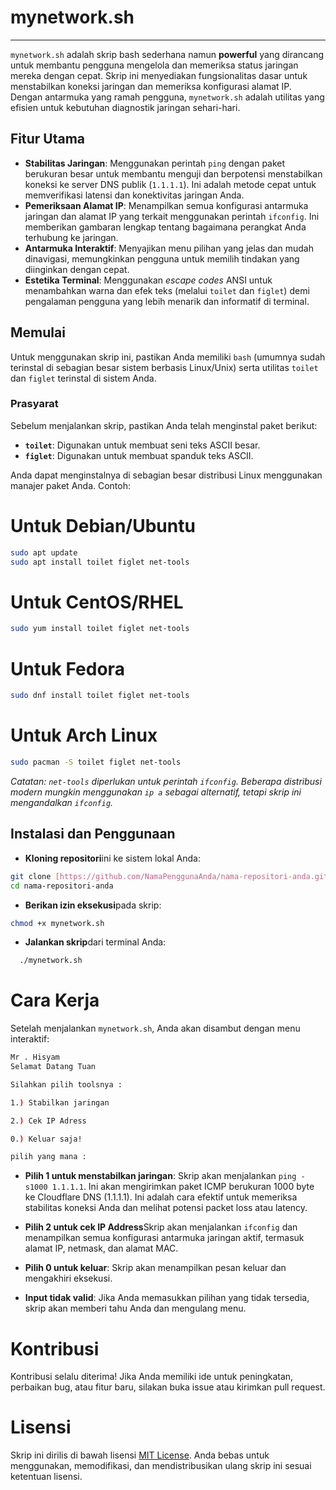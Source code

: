 # mynetwork.sh

---

`mynetwork.sh` adalah skrip bash sederhana namun **powerful** yang dirancang untuk membantu pengguna mengelola dan memeriksa status jaringan mereka dengan cepat. Skrip ini menyediakan fungsionalitas dasar untuk menstabilkan koneksi jaringan dan memeriksa konfigurasi alamat IP. Dengan antarmuka yang ramah pengguna, `mynetwork.sh` adalah utilitas yang efisien untuk kebutuhan diagnostik jaringan sehari-hari.

## Fitur Utama

-   **Stabilitas Jaringan**: Menggunakan perintah `ping` dengan paket berukuran besar untuk membantu menguji dan berpotensi menstabilkan koneksi ke server DNS publik (`1.1.1.1`). Ini adalah metode cepat untuk memverifikasi latensi dan konektivitas jaringan Anda.
-   **Pemeriksaan Alamat IP**: Menampilkan semua konfigurasi antarmuka jaringan dan alamat IP yang terkait menggunakan perintah `ifconfig`. Ini memberikan gambaran lengkap tentang bagaimana perangkat Anda terhubung ke jaringan.
-   **Antarmuka Interaktif**: Menyajikan menu pilihan yang jelas dan mudah dinavigasi, memungkinkan pengguna untuk memilih tindakan yang diinginkan dengan cepat.
-   **Estetika Terminal**: Menggunakan *escape codes* ANSI untuk menambahkan warna dan efek teks (melalui `toilet` dan `figlet`) demi pengalaman pengguna yang lebih menarik dan informatif di terminal.

## Memulai

Untuk menggunakan skrip ini, pastikan Anda memiliki `bash` (umumnya sudah terinstal di sebagian besar sistem berbasis Linux/Unix) serta utilitas `toilet` dan `figlet` terinstal di sistem Anda.

### Prasyarat

Sebelum menjalankan skrip, pastikan Anda telah menginstal paket berikut:

-   **`toilet`**: Digunakan untuk membuat seni teks ASCII besar.
-   **`figlet`**: Digunakan untuk membuat spanduk teks ASCII.

Anda dapat menginstalnya di sebagian besar distribusi Linux menggunakan manajer paket Anda. Contoh:

# Untuk Debian/Ubuntu

```bash
sudo apt update
sudo apt install toilet figlet net-tools
```

# Untuk CentOS/RHEL

```bash
sudo yum install toilet figlet net-tools
```

# Untuk Fedora

```bash
sudo dnf install toilet figlet net-tools
```

# Untuk Arch Linux

```bash
sudo pacman -S toilet figlet net-tools
```

<i>Catatan: `net-tools` diperlukan untuk perintah `ifconfig`. Beberapa distribusi modern mungkin menggunakan `ip a` sebagai alternatif, tetapi skrip ini mengandalkan `ifconfig`.</i>

## Instalasi dan Penggunaan

-   **Kloning repositori**ini ke sistem lokal Anda:

   ```bash
   git clone [https://github.com/NamaPenggunaAnda/nama-repositori-anda.git](https://github.com/NamaPenggunaAnda/nama-repositori-anda.git)
   cd nama-repositori-anda
   ```

-   **Berikan izin eksekusi**pada skrip:

   ```bash
   chmod +x mynetwork.sh
   ```

-   **Jalankan skrip**dari terminal Anda:

  ```bash
    ./mynetwork.sh
  ```

# Cara Kerja

  Setelah menjalankan `mynetwork.sh`, Anda akan disambut dengan menu interaktif:

  ```bash
  Mr . Hisyam
Selamat Datang Tuan

Silahkan pilih toolsnya :

1.) Stabilkan jaringan

2.) Cek IP Adress

0.) Keluar saja!

pilih yang mana :
  ```

-   **Pilih 1 untuk menstabilkan jaringan**: Skrip akan menjalankan `ping -s1000 1.1.1.1`. Ini akan mengirimkan paket ICMP berukuran 1000 byte ke Cloudflare DNS (1.1.1.1). Ini adalah cara efektif untuk memeriksa stabilitas koneksi Anda dan melihat potensi packet loss atau latency.
-   **Pilih 2 untuk cek IP Address**Skrip akan menjalankan `ifconfig` dan menampilkan semua konfigurasi antarmuka jaringan aktif, termasuk alamat IP, netmask, dan alamat MAC.

-   **Pilih 0 untuk keluar**: Skrip akan menampilkan pesan keluar dan mengakhiri eksekusi.

-   **Input tidak valid**: Jika Anda memasukkan pilihan yang tidak tersedia, skrip akan memberi tahu Anda dan mengulang menu.


# Kontribusi

Kontribusi selalu diterima! Jika Anda memiliki ide untuk peningkatan, perbaikan bug, atau fitur baru, silakan buka issue atau kirimkan pull request.

# Lisensi

Skrip ini dirilis di bawah lisensi <a href="https://github.com/Kavleri/Tools-sederhana-Hisyam/blob/main/LICENSE">MIT License</a>. Anda bebas untuk menggunakan, memodifikasi, dan mendistribusikan ulang skrip ini sesuai ketentuan lisensi.
